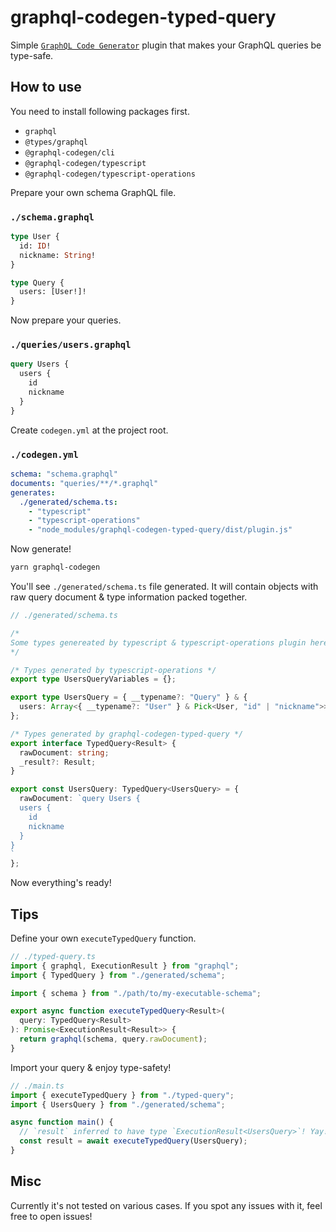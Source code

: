 # graphql-codegen-typed-query

Simple [`GraphQL Code Generator`](https://github.com/dotansimha/graphql-code-generator) plugin that makes your GraphQL queries be type-safe.

## How to use

You need to install following packages first.
- `graphql`
- `@types/graphql`
- `@graphql-codegen/cli`
- `@graphql-codegen/typescript`
- `@graphql-codegen/typescript-operations`

Prepare your own schema GraphQL file.

### `./schema.graphql`
```graphql
type User {
  id: ID!
  nickname: String!
}

type Query {
  users: [User!]!
}
```

Now prepare your queries.

### `./queries/users.graphql`
```graphql
query Users {
  users {
    id
    nickname
  }
}
```

Create `codegen.yml` at the project root.

### `./codegen.yml`
```yml
schema: "schema.graphql"
documents: "queries/**/*.graphql"
generates:
  ./generated/schema.ts:
    - "typescript"
    - "typescript-operations"
    - "node_modules/graphql-codegen-typed-query/dist/plugin.js"
```

Now generate!

```bash
yarn graphql-codegen
```

You'll see `./generated/schema.ts` file generated. It will contain objects with raw query document & type information packed together.

```typescript
// ./generated/schema.ts

/*
Some types genereated by typescript & typescript-operations plugin here...
*/

/* Types generated by typescript-operations */
export type UsersQueryVariables = {};

export type UsersQuery = { __typename?: "Query" } & {
  users: Array<{ __typename?: "User" } & Pick<User, "id" | "nickname">>;
};

/* Types generated by graphql-codegen-typed-query */
export interface TypedQuery<Result> {
  rawDocument: string;
  _result?: Result;
}

export const UsersQuery: TypedQuery<UsersQuery> = {
  rawDocument: `query Users {
  users {
    id
    nickname
  }
}
`
};
```

Now everything's ready!

## Tips

Define your own `executeTypedQuery` function.

```typescript
// ./typed-query.ts
import { graphql, ExecutionResult } from "graphql";
import { TypedQuery } from "./generated/schema";

import { schema } from "./path/to/my-executable-schema";

export async function executeTypedQuery<Result>(
  query: TypedQuery<Result>
): Promise<ExecutionResult<Result>> {
  return graphql(schema, query.rawDocument);
}
```

Import your query & enjoy type-safety!

```typescript
// ./main.ts
import { executeTypedQuery } from "./typed-query";
import { UsersQuery } from "./generated/schema";

async function main() {
  // `result` inferred to have type `ExecutionResult<UsersQuery>`! Yay!
  const result = await executeTypedQuery(UsersQuery);
}
```

## Misc

Currently it's not tested on various cases. If you spot any issues with it, feel free to open issues!
